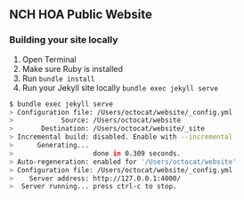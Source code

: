 ## NCH HOA Public Website

### Building your site locally

1. Open Terminal
2. Make sure Ruby is installed
3. Run `bundle install`
4. Run your Jekyll site locally `bundle exec jekyll serve`

```bash
$ bundle exec jekyll serve
> Configuration file: /Users/octocat/website/_config.yml
>            Source: /Users/octocat/website
>       Destination: /Users/octocat/website/_site
> Incremental build: disabled. Enable with --incremental
>      Generating...
>                    done in 0.309 seconds.
> Auto-regeneration: enabled for '/Users/octocat/website'
> Configuration file: /Users/octocat/website/_config.yml
>    Server address: http://127.0.0.1:4000/
>  Server running... press ctrl-c to stop.
```
